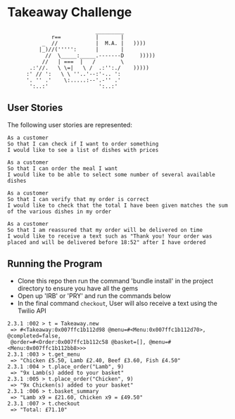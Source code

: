 Takeaway Challenge
==================
```
                            _________
              r==           |       |
           _  //            |  M.A. |   ))))
          |_)//(''''':      |       |
            //  \_____:_____.-------D     )))))
           //   | ===  |   /        \
       .:'//.   \ \=|   \ /  .:'':./    )))))
      :' // ':   \ \ ''..'--:'-.. ':
      '. '' .'    \:.....:--'.-'' .'
       ':..:'                ':..:'

 ```

 User Stories
 -----
 The following user stories are represented:

 ```
 As a customer
 So that I can check if I want to order something
 I would like to see a list of dishes with prices

 As a customer
 So that I can order the meal I want
 I would like to be able to select some number of several available dishes

 As a customer
 So that I can verify that my order is correct
 I would like to check that the total I have been given matches the sum of the various dishes in my order

 As a customer
 So that I am reassured that my order will be delivered on time
 I would like to receive a text such as "Thank you! Your order was placed and will be delivered before 18:52" after I have ordered
 ```

Running the Program
-----
* Clone this repo then run the command 'bundle install' in the project directory to ensure you have all the gems
* Open up 'IRB' or 'PRY' and run the commands below
* In the final command `checkout`, User will also receive a text using the Twilio API 

```
2.3.1 :002 > t = Takeaway.new
 => #<Takeaway:0x007ffc1b112d98 @menu=#<Menu:0x007ffc1b112d70>, @completed=false,
 @order=#<Order:0x007ffc1b112c58 @basket=[], @menu=#<Menu:0x007ffc1b112bb8>>>
2.3.1 :003 > t.get_menu
 => "Chicken £5.50, Lamb £2.40, Beef £3.60, Fish £4.50"
2.3.1 :004 > t.place_order("Lamb", 9)
 => "9x Lamb(s) added to your basket"
2.3.1 :005 > t.place_order("Chicken", 9)
 => "9x Chicken(s) added to your basket"
2.3.1 :006 > t.basket_summary
 => "Lamb x9 = £21.60, Chicken x9 = £49.50"
2.3.1 :007 > t.checkout
 => "Total: £71.10"
```
